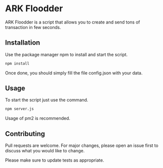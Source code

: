 # ARK Floodder

ARK Floodder is a script that allows you to create and send tons of transaction in few seconds. 

## Installation

Use the package manager npm to install and start the script.

```bash
npm install
```
Once done, you should simply fill the file config.json with your data.

## Usage
To start the script just use the command.

```bash
npm server.js
```

Usage of pm2 is recommended.

## Contributing
Pull requests are welcome. For major changes, please open an issue first to discuss what you would like to change.

Please make sure to update tests as appropriate.
